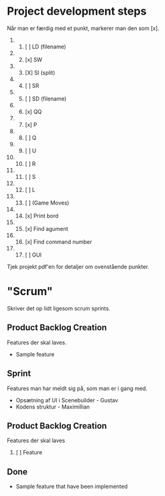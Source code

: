 # Project development steps
Når man er færdig med et punkt, markerer man den som [x].
1. 1. [ ] LD (filename)
2. 2. [x] SW
3. 3. [X] SI (split)
4. 4. [ ] SR
5. 5. [ ] SD (filename)
6. 6. [x] QQ
7. 7. [x] P
8. 8. [ ] Q
9. 9. [ ] U
10. 10. [ ] R
11. 11. [ ] S
12. 12. [ ] L
13. 13. [ ] (Game Moves)
14. 14. [x] Print bord
15. 15. [x] Find agument
16. 16. [x] Find command number
17. 17. [ ] GUI

Tjek projekt pdf'en for detaljer om ovenstående punkter.

# "Scrum"
Skriver det op lidt ligesom scrum sprints.

## Product Backlog Creation
Features der skal laves.
* Sample feature

## Sprint
Features man har meldt sig på, som man er i gang med.
* Opsætning af UI i Scenebuilder - Gustav
* Kodens struktur - Maximillian

## Product Backlog Creation
Features der skal laves
1. [ ] Feature

## Done
* Sample feature that have been implemented
